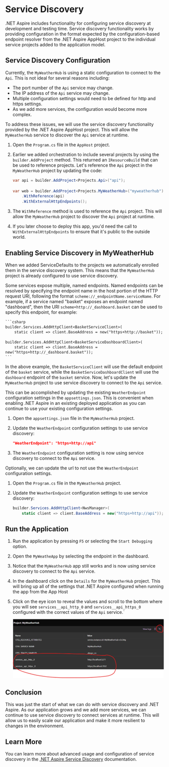 # Service Discovery

.NET Aspire includes functionality for configuring service discovery at development and testing time. Service discovery functionality works by providing configuration in the format expected by the configuration-based endpoint resolver from the .NET Aspire AppHost project to the individual service projects added to the application model. 


## Service Discovery Configuration

Currently, the `MyWeatherHub` is using a static configuration to connect to the `Api`. This is not ideal for several reasons including:

- The port number of the `Api` service may change.
- The IP address of the `Api` service may change.
- Multiple configuration settings would need to be defined for http and https settings.
- As we add more services, the configuration would become more complex.

To address these issues, we will use the service discovery functionality provided by the .NET Aspire AppHost project. This will allow the `MyWeatherHub` service to discover the `Api` service at runtime.

1. Open the `Program.cs` file in the `AppHost` project.
1. Earlier we added orchestration to include several projects by using the `builder.AddProject` method. This returned an `IResourceBuild` that can be used to reference projects. Let's reference the `Api` project in the `MyWeatherHub` project by updating the code:

	```csharp
	var api = builder.AddProject<Projects.Api>("api");

	var web = builder.AddProject<Projects.MyWeatherHub>("myweatherhub")
		.WithReference(api)
		.WithExternalHttpEndpoints();
	```

1. The `WithReference` method is used to reference the `Api` project. This will allow the `MyWeatherHub` project to discover the `Api` project at runtime.
1.  If you later choose to deploy this app, you'd need the call to `WithExternalHttpEndpoints` to ensure that it's public to the outside world.

## Enabling Service Discovery in MyWeatherHub

When we added ServiceDefaults to the projects we automatically enrolled them in the service discovery system. This means that the `MyWeatherHub` project is already configured to use service discovery.

Some services expose multiple, named endpoints. Named endpoints can be resolved by specifying the endpoint name in the host portion of the HTTP request URI, following the format `scheme://_endpointName.serviceName`. For example, if a service named "basket" exposes an endpoint named "dashboard", then the URI `scheme+http://_dashboard.basket` can be used to specify this endpoint, for example:

	```csharp
	builder.Services.AddHttpClient<BasketServiceClient>(
		static client => client.BaseAddress = new("https+http://basket"));

	builder.Services.AddHttpClient<BasketServiceDashboardClient>(
		static client => client.BaseAddress = new("https+http://_dashboard.basket"));
	```

In the above example, the `BasketServiceClient` will use the default endpoint of the `basket` service, while the `BasketServiceDashboardClient` will use the `dashboard` endpoint of the `basket` service. Now, let's update the `MyWeatherHub` project to use service discovery to connect to the `Api` service.

This can be accomplished by updating the existing `WeatherEndpoint` configuration settings in the `appsettings.json`. This is convenient when enabling .NET Aspire in an existing deployed application as you can continue to use your existing configuration settings.

1. Open the `appsettings.json` file in the `MyWeatherHub` project.

1. Update the `WeatherEndpoint` configuration settings to use service discovery:

	```json
	"WeatherEndpoint": "https+http://api"
	```
1. The `WeatherEndpoint` configuration setting is now using service discovery to connect to the `Api` service.

Optionally, we can update the url to not use the `WeatherEndpoint` configuration settings. 

1. Open the `Program.cs` file in the `MyWeatherHub` project.
1. Update the `WeatherEndpoint` configuration settings to use service discovery:

	```csharp
	builder.Services.AddHttpClient<NwsManager>(
		static client => client.BaseAddress = new("https+http://api"));
	```

## Run the Application

1. Run the application by pressing `F5` or selecting the `Start Debugging` option.
1. Open the `MyWeatheApp` by selecting the endpoint in the dashboard.
1. Notice that the `MyWeatherHub` app still works and is now using service discovery to connect to the `Api` service.
1. In the dashboard click on the `Details` for the `MyWeatherHub` project. This will bring up all of the settings that .NET Aspire configured when running the app from the App Host
1. Click on the eye icon to reveal the values and scroll to the bottom where you will see `services__api_http_0` and `services__api_https_0` configured with the correct values of the `Api` service.`

	![Service discovery settings in the dashboard](media/dashboard-servicediscovery.png)


## Conclusion

This was just the start of what we can do with service discovery and .NET Aspire. As our application grows and we add more services, we can continue to use service discovery to connect services at runtime. This will allow us to easily scale our application and make it more resilient to changes in the environment.

## Learn More

You can learn more about advanced usage and configuration of service discovery in the [.NET Aspire Service Discovery](https://learn.microsoft.com/dotnet/aspire/service-discovery/overview) documentation.